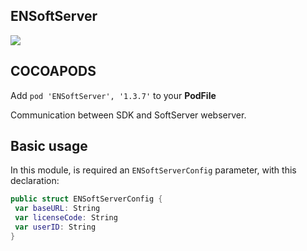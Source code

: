 ## ENSoftServer

![](https://badgen.net/badge/stable/1.3.7/blue)

## COCOAPODS

Add `pod 'ENSoftServer', '1.3.7'` to your **PodFile**

Communication between SDK and SoftServer webserver.

## Basic usage

In this module, is required an `ENSoftServerConfig` parameter, with this declaration:

```swift
public struct ENSoftServerConfig {
 var baseURL: String
 var licenseCode: String
 var userID: String
}
```
